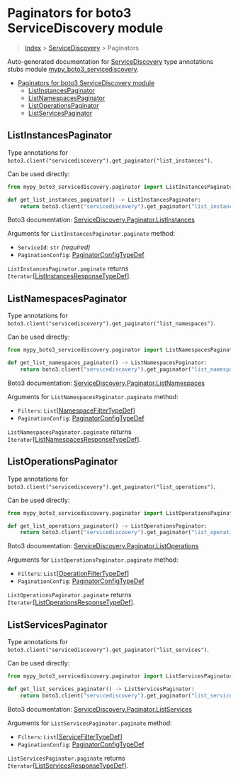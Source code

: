 # Paginators for boto3 ServiceDiscovery module

> [Index](..) > [ServiceDiscovery](.) > Paginators

Auto-generated documentation for
[ServiceDiscovery](https://boto3.amazonaws.com/v1/documentation/api/1.17.72/reference/services/servicediscovery.html#ServiceDiscovery)
type annotations stubs module
[mypy_boto3_servicediscovery](https://pypi.org/project/mypy-boto3-servicediscovery/).

- [Paginators for boto3 ServiceDiscovery module](#paginators-for-boto3-servicediscovery-module)
  - [ListInstancesPaginator](#listinstancespaginator)
  - [ListNamespacesPaginator](#listnamespacespaginator)
  - [ListOperationsPaginator](#listoperationspaginator)
  - [ListServicesPaginator](#listservicespaginator)

## ListInstancesPaginator

Type annotations for
`boto3.client("servicediscovery").get_paginator("list_instances")`.

Can be used directly:

```python
from mypy_boto3_servicediscovery.paginator import ListInstancesPaginator

def get_list_instances_paginator() -> ListInstancesPaginator:
    return boto3.client("servicediscovery").get_paginator("list_instances")
```

Boto3 documentation:
[ServiceDiscovery.Paginator.ListInstances](https://boto3.amazonaws.com/v1/documentation/api/1.17.72/reference/services/servicediscovery.html#ServiceDiscovery.Paginator.ListInstances)

Arguments for `ListInstancesPaginator.paginate` method:

- `ServiceId`: `str` *(required)*
- `PaginationConfig`:
  [PaginatorConfigTypeDef](./type_defs.md#paginatorconfigtypedef)

`ListInstancesPaginator.paginate` returns
`Iterator`\[[ListInstancesResponseTypeDef](./type_defs.md#listinstancesresponsetypedef)\].

## ListNamespacesPaginator

Type annotations for
`boto3.client("servicediscovery").get_paginator("list_namespaces")`.

Can be used directly:

```python
from mypy_boto3_servicediscovery.paginator import ListNamespacesPaginator

def get_list_namespaces_paginator() -> ListNamespacesPaginator:
    return boto3.client("servicediscovery").get_paginator("list_namespaces")
```

Boto3 documentation:
[ServiceDiscovery.Paginator.ListNamespaces](https://boto3.amazonaws.com/v1/documentation/api/1.17.72/reference/services/servicediscovery.html#ServiceDiscovery.Paginator.ListNamespaces)

Arguments for `ListNamespacesPaginator.paginate` method:

- `Filters`:
  `List`\[[NamespaceFilterTypeDef](./type_defs.md#namespacefiltertypedef)\]
- `PaginationConfig`:
  [PaginatorConfigTypeDef](./type_defs.md#paginatorconfigtypedef)

`ListNamespacesPaginator.paginate` returns
`Iterator`\[[ListNamespacesResponseTypeDef](./type_defs.md#listnamespacesresponsetypedef)\].

## ListOperationsPaginator

Type annotations for
`boto3.client("servicediscovery").get_paginator("list_operations")`.

Can be used directly:

```python
from mypy_boto3_servicediscovery.paginator import ListOperationsPaginator

def get_list_operations_paginator() -> ListOperationsPaginator:
    return boto3.client("servicediscovery").get_paginator("list_operations")
```

Boto3 documentation:
[ServiceDiscovery.Paginator.ListOperations](https://boto3.amazonaws.com/v1/documentation/api/1.17.72/reference/services/servicediscovery.html#ServiceDiscovery.Paginator.ListOperations)

Arguments for `ListOperationsPaginator.paginate` method:

- `Filters`:
  `List`\[[OperationFilterTypeDef](./type_defs.md#operationfiltertypedef)\]
- `PaginationConfig`:
  [PaginatorConfigTypeDef](./type_defs.md#paginatorconfigtypedef)

`ListOperationsPaginator.paginate` returns
`Iterator`\[[ListOperationsResponseTypeDef](./type_defs.md#listoperationsresponsetypedef)\].

## ListServicesPaginator

Type annotations for
`boto3.client("servicediscovery").get_paginator("list_services")`.

Can be used directly:

```python
from mypy_boto3_servicediscovery.paginator import ListServicesPaginator

def get_list_services_paginator() -> ListServicesPaginator:
    return boto3.client("servicediscovery").get_paginator("list_services")
```

Boto3 documentation:
[ServiceDiscovery.Paginator.ListServices](https://boto3.amazonaws.com/v1/documentation/api/1.17.72/reference/services/servicediscovery.html#ServiceDiscovery.Paginator.ListServices)

Arguments for `ListServicesPaginator.paginate` method:

- `Filters`:
  `List`\[[ServiceFilterTypeDef](./type_defs.md#servicefiltertypedef)\]
- `PaginationConfig`:
  [PaginatorConfigTypeDef](./type_defs.md#paginatorconfigtypedef)

`ListServicesPaginator.paginate` returns
`Iterator`\[[ListServicesResponseTypeDef](./type_defs.md#listservicesresponsetypedef)\].
